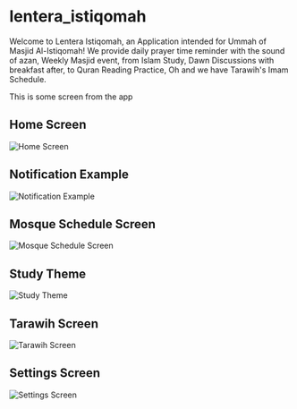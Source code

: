 # lentera_istiqomah

Welcome to Lentera Istiqomah, an Application intended for Ummah of Masjid Al-Istiqomah! 
We provide daily prayer time reminder with the sound of azan,
Weekly Masjid event, from Islam Study, Dawn Discussions with breakfast after, to Quran Reading Practice,
Oh and we have Tarawih's Imam Schedule.

This is some screen from the app

## Home Screen

![Home Screen](assets/app_screenshot/lentera_home_screen.png)

## Notification Example

![Notification Example](assets/app_screenshot/lentera_notification_example.png)

## Mosque Schedule Screen

![Mosque Schedule Screen](assets/app_screenshot/lentera_mosque_schedule_screen.png)

## Study Theme

![Study Theme](assets/app_screenshot/lentera_study_theme_screen.png)

## Tarawih Screen

![Tarawih Screen](assets/app_screenshot/lentera_tarawih_screen.png)

## Settings Screen

![Settings Screen](assets/app_screenshot/lentera_settings_screen.png)
